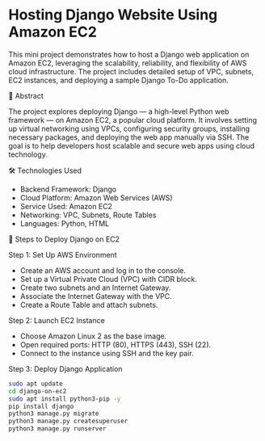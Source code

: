 # Hosting Django Website Using Amazon EC2

This mini project demonstrates how to host a Django web application on Amazon EC2, leveraging the scalability, reliability, and flexibility of AWS cloud infrastructure. The project includes detailed setup of VPC, subnets, EC2 instances, and deploying a sample Django To-Do application.

📝 Abstract

The project explores deploying Django — a high-level Python web framework — on Amazon EC2, a popular cloud platform. It involves setting up virtual networking using VPCs, configuring security groups, installing necessary packages, and deploying the web app manually via SSH. The goal is to help developers host scalable and secure web apps using cloud technology.

🛠️ Technologies Used

- Backend Framework: Django
- Cloud Platform: Amazon Web Services (AWS)
- Service Used: Amazon EC2
- Networking: VPC, Subnets, Route Tables
- Languages: Python, HTML

🔧 Steps to Deploy Django on EC2

Step 1: Set Up AWS Environment
- Create an AWS account and log in to the console.
- Set up a Virtual Private Cloud (VPC) with CIDR block.
- Create two subnets and an Internet Gateway.
- Associate the Internet Gateway with the VPC.
- Create a Route Table and attach subnets.

 Step 2: Launch EC2 Instance
- Choose Amazon Linux 2 as the base image.
- Open required ports: HTTP (80), HTTPS (443), SSH (22).
- Connect to the instance using SSH and the key pair.

 Step 3: Deploy Django Application
```bash
sudo apt update
cd django-on-ec2
sudo apt install python3-pip -y
pip install django
python3 manage.py migrate
python3 manage.py createsuperuser
python3 manage.py runserver
